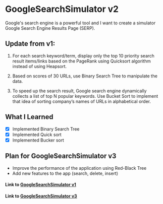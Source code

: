 # GoogleSearchSimulator v2

Google's search engine is a powerful tool and I want to create a simulator Google Search Engine Results Page (SERP).

## Update from v1:

1. For each search keyword/term, display only the top 10 priority search result items/links based on the PageRank using Quicksort algorithm instead of using Heapsort.

2. Based on scores of 30 URLs, use Binary Search Tree to manipulate the data.

3. To speed up the search result, Google search engine dynamically collects a list of top N popular keywords. Use Bucket Sort to implement that idea of sorting company’s names of URLs in alphabetical order.

## What I Learned
- [x] Implemented Binary Search Tree
- [x] Implemented Quick sort
- [x] Implemented Bucker sort

## Plan for GoogleSearchSimulator v3
* Improve the performance of the application using Red-Black Tree
* Add new features to the app (search, delete, insert)

#### Link to [GoogleSearchSimulator v1](https://github.com/trinhng01/GoogleSearchSimulator-v1) 
#### Link to [GoogleSearchSimulator v3](https://github.com/trinhng01/GoogleSearchSimulator-v3) 
